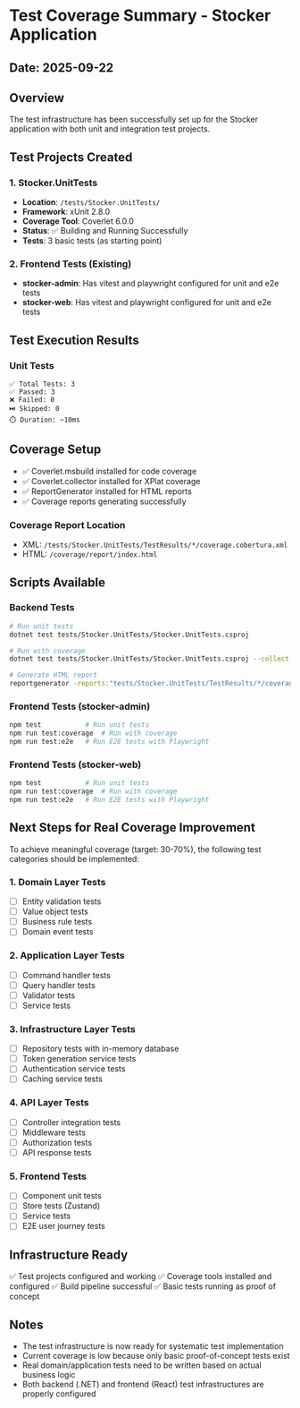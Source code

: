 # Test Coverage Summary - Stocker Application

## Date: 2025-09-22

## Overview
The test infrastructure has been successfully set up for the Stocker application with both unit and integration test projects.

## Test Projects Created

### 1. Stocker.UnitTests
- **Location**: `/tests/Stocker.UnitTests/`
- **Framework**: xUnit 2.8.0
- **Coverage Tool**: Coverlet 6.0.0
- **Status**: ✅ Building and Running Successfully
- **Tests**: 3 basic tests (as starting point)

### 2. Frontend Tests (Existing)
- **stocker-admin**: Has vitest and playwright configured for unit and e2e tests
- **stocker-web**: Has vitest and playwright configured for unit and e2e tests

## Test Execution Results

### Unit Tests
```
✅ Total Tests: 3
✅ Passed: 3
❌ Failed: 0
⏭️ Skipped: 0
⏱️ Duration: ~10ms
```

## Coverage Setup
- ✅ Coverlet.msbuild installed for code coverage
- ✅ Coverlet.collector installed for XPlat coverage
- ✅ ReportGenerator installed for HTML reports
- ✅ Coverage reports generating successfully

### Coverage Report Location
- XML: `/tests/Stocker.UnitTests/TestResults/*/coverage.cobertura.xml`
- HTML: `/coverage/report/index.html`

## Scripts Available

### Backend Tests
```bash
# Run unit tests
dotnet test tests/Stocker.UnitTests/Stocker.UnitTests.csproj

# Run with coverage
dotnet test tests/Stocker.UnitTests/Stocker.UnitTests.csproj --collect:"XPlat Code Coverage"

# Generate HTML report
reportgenerator -reports:"tests/Stocker.UnitTests/TestResults/*/coverage.cobertura.xml" -targetdir:"coverage/report" -reporttypes:Html
```

### Frontend Tests (stocker-admin)
```bash
npm test           # Run unit tests
npm run test:coverage  # Run with coverage
npm run test:e2e   # Run E2E tests with Playwright
```

### Frontend Tests (stocker-web)
```bash
npm test           # Run unit tests
npm run test:coverage  # Run with coverage
npm run test:e2e   # Run E2E tests with Playwright
```

## Next Steps for Real Coverage Improvement

To achieve meaningful coverage (target: 30-70%), the following test categories should be implemented:

### 1. Domain Layer Tests
- [ ] Entity validation tests
- [ ] Value object tests
- [ ] Business rule tests
- [ ] Domain event tests

### 2. Application Layer Tests
- [ ] Command handler tests
- [ ] Query handler tests
- [ ] Validator tests
- [ ] Service tests

### 3. Infrastructure Layer Tests
- [ ] Repository tests with in-memory database
- [ ] Token generation service tests
- [ ] Authentication service tests
- [ ] Caching service tests

### 4. API Layer Tests
- [ ] Controller integration tests
- [ ] Middleware tests
- [ ] Authorization tests
- [ ] API response tests

### 5. Frontend Tests
- [ ] Component unit tests
- [ ] Store tests (Zustand)
- [ ] Service tests
- [ ] E2E user journey tests

## Infrastructure Ready
✅ Test projects configured and working
✅ Coverage tools installed and configured
✅ Build pipeline successful
✅ Basic tests running as proof of concept

## Notes
- The test infrastructure is now ready for systematic test implementation
- Current coverage is low because only basic proof-of-concept tests exist
- Real domain/application tests need to be written based on actual business logic
- Both backend (.NET) and frontend (React) test infrastructures are properly configured